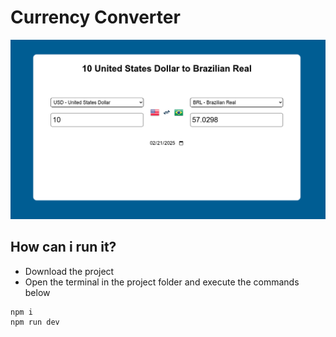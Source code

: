 # Currency Converter

![Home page screenshot](/public/images/HomePageScreenshot.png)

## How can i run it?

- Download the project
- Open the terminal in the project folder and execute the commands below

```
npm i
npm run dev
```
